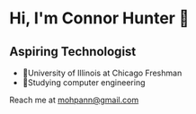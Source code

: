 # Hi, I'm Connor Hunter :slightly_smiling_face:
## Aspiring Technologist

 - 📖University of Illinois at Chicago Freshman
 - 💭Studying computer engineering

Reach me at mohpann@gmail.com

<!--
**Mohpann/Mohpann** is a ✨ _special_ ✨ repository because its `README.md` (this file) appears on your GitHub profile.

Here are some ideas to get you started:
- 🔭 I’m currently working on ...
- 🌱 I’m currently learning ...
- 👯 I’m looking to collaborate on ...
- 🤔 I’m looking for help with ...
- 💬 Ask me about ...
- 📫 How to reach me: ...
- 😄 Pronouns: ...
- ⚡ Fun fact: ...
DISPLAY LEETCODE STATS (I kinda suck rn)
**![Leetcode Stats](https://leetcard.jacoblin.cool/Mopann)
-->

